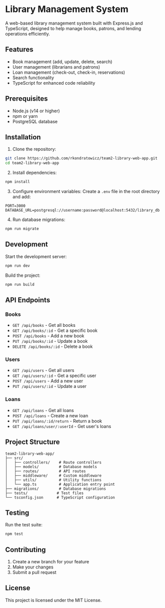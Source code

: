 # Library Management System

A web-based library management system built with Express.js and TypeScript, designed to help manage books, patrons, and lending operations efficiently.

## Features

- Book management (add, update, delete, search)
- User management (librarians and patrons)
- Loan management (check-out, check-in, reservations)
- Search functionality
- TypeScript for enhanced code reliability

## Prerequisites

- Node.js (v14 or higher)
- npm or yarn
- PostgreSQL database

## Installation

1. Clone the repository:
```bash
git clone https://github.com/rkondratowicz/team2-library-web-app.git
cd team2-library-web-app
```

2. Install dependencies:
```bash
npm install
```

3. Configure environment variables:
Create a `.env` file in the root directory and add:
```
PORT=3000
DATABASE_URL=postgresql://username:password@localhost:5432/library_db
```

4. Run database migrations:
```bash
npm run migrate
```

## Development

Start the development server:
```bash
npm run dev
```

Build the project:
```bash
npm run build
```

## API Endpoints

### Books
- `GET /api/books` - Get all books
- `GET /api/books/:id` - Get a specific book
- `POST /api/books` - Add a new book
- `PUT /api/books/:id` - Update a book
- `DELETE /api/books/:id` - Delete a book

### Users
- `GET /api/users` - Get all users
- `GET /api/users/:id` - Get a specific user
- `POST /api/users` - Add a new user
- `PUT /api/users/:id` - Update a user

### Loans
- `GET /api/loans` - Get all loans
- `POST /api/loans` - Create a new loan
- `PUT /api/loans/:id/return` - Return a book
- `GET /api/loans/user/:userId` - Get user's loans

## Project Structure

```
team2-library-web-app/
├── src/
│   ├── controllers/    # Route controllers
│   ├── models/         # Database models
│   ├── routes/         # API routes
│   ├── middleware/     # Custom middleware
│   ├── utils/          # Utility functions
│   └── app.ts          # Application entry point
├── migrations/         # Database migrations
├── tests/             # Test files
└── tsconfig.json      # TypeScript configuration
```

## Testing

Run the test suite:
```bash
npm test
```

## Contributing

1. Create a new branch for your feature
2. Make your changes
3. Submit a pull request

## License

This project is licensed under the MIT License.